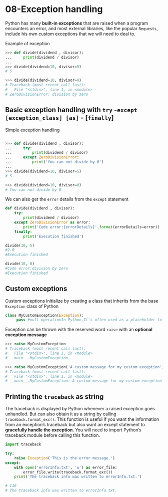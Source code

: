 # 08-Exception handling

Python has many **built-in exceptions** that are raised when a program encounters an error, 
and most external libraries, like the popular `Requests`, include his own custom exceptions that we will need to deal to.

Example of exception

```python
>>> def divide(dividend , divisor):
...     print(dividend / divisor)
...
>>> divide(dividend=10, divisor=5)
# 5

>>> divide(dividend=10, divisor=0)
# Traceback (most recent call last):
#   File "<stdin>", line 1, in <module>
# ZeroDivisionError: division by zero
```

## Basic exception handling with `try` -`except [exception_class] [as]` - [`finally`]
Simple exception handling
```python

>>> def divide(dividend , divisor):
...     try:
...         print(dividend / divisor)
...     except ZeroDivisionError:
...         print('You can not divide by 0')
...
>>> divide(dividend=10, divisor=5)
# 5

>>> divide(dividend=10, divisor=0)
# You can not divide by 0
```
We can also get the `error` details from the `except` statement 

```python
def divide(dividend , divisor):
    try:
        print(dividend / divisor)
    except ZeroDivisionError as error:
        print('Code error:{errorDetails}'.format(errorDetails=error))
    finally:
        print('Execution finished')

divide(10, 5)
#2.0
#Execution finished

divide(10, 0)
#Code error:division by zero
#Execution finished
```
## Custom exceptions

Custom exceptions initialize by creating a class that inherits from the base `Exception` class of Python 

```python
class MyCustomException(Exception):
     pass #null operationIn Python,It's often used as a placeholder to define a code block without any specific action.
```

Exception can be thrown with the reserved word `raise` with an **optional exception message**

```python
>>> raise MyCustomException
# Traceback (most recent call last):
#   File "<stdin>", line 1, in <module>
# __main__.MyCustomException

>>> raise MyCustomException('A custom message for my custom exception')
# Traceback (most recent call last):
#   File "<stdin>", line 1, in <module>
# __main__.MyCustomException: A custom message for my custom exception
```

## Printing the `traceback` as string

The traceback is displayed by Python whenever a raised exception goes unhandled. 
But can also obtain it as a string by calling `traceback.format_exc()`. 
This function is useful if you want the information from an exception’s traceback 
but also want an except statement to **gracefully handle the exception**. 
You will need to import Python’s traceback module before calling this function.

```python
import traceback

try:
    raise Exception('This is the error message.')
except:
    with open('errorInfo.txt', 'w') as error_file:
        error_file.write(traceback.format_exc())
    print('The traceback info was written to errorInfo.txt.')

# 116
# The traceback info was written to errorInfo.txt.
```




